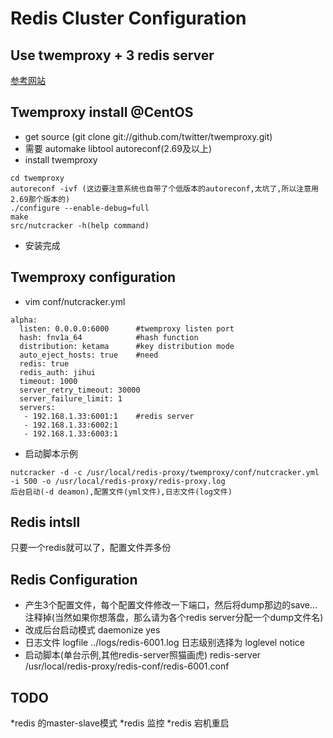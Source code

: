 # Redis Cluster Configuration

## Use twemproxy + 3 redis server

[参考网站](https://github.com/twitter/twemproxy)

## Twemproxy install @CentOS

* get source (git clone git://github.com/twitter/twemproxy.git)
* 需要 automake  libtool  autoreconf(2.69及以上)
* install twemproxy

```
cd twemproxy
autoreconf -ivf (这边要注意系统也自带了个低版本的autoreconf,太坑了,所以注意用2.69那个版本的)
./configure --enable-debug=full
make
src/nutcracker -h(help command)
```

* 安装完成

## Twemproxy configuration
* vim conf/nutcracker.yml

```
alpha:
  listen: 0.0.0.0:6000      #twemproxy listen port
  hash: fnv1a_64            #hash function
  distribution: ketama      #key distribution mode
  auto_eject_hosts: true    #need
  redis: true
  redis_auth: jihui
  timeout: 1000
  server_retry_timeout: 30000
  server_failure_limit: 1
  servers:
   - 192.168.1.33:6001:1    #redis server
   - 192.168.1.33:6002:1
   - 192.168.1.33:6003:1
```

* 启动脚本示例

```
nutcracker -d -c /usr/local/redis-proxy/twemproxy/conf/nutcracker.yml -i 500 -o /usr/local/redis-proxy/redis-proxy.log
后台启动(-d deamon),配置文件(yml文件),日志文件(log文件)
```

## Redis intsll
只要一个redis就可以了，配置文件弄多份

## Redis Configuration

* 产生3个配置文件，每个配置文件修改一下端口，然后将dump那边的save...注释掉(当然如果你想落盘，那么请为各个redis server分配一个dump文件名)
* 改成后台启动模式 daemonize yes
* 日志文件 logfile ../logs/redis-6001.log 日志级别选择为 loglevel notice
* 启动脚本(单台示例,其他redis-server照猫画虎) redis-server /usr/local/redis-proxy/redis-conf/redis-6001.conf

## TODO

*redis 的master-slave模式
*redis 监控
*redis 宕机重启
